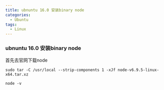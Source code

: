 ```yaml
---
title: ubnuntu 16.0 安装binary node
categories:
  - Ubuntu
tags:
  - Linux
---
```


### ubnuntu 16.0 安装binary node

首先去官网下载node
```
sudo tar -C /usr/local --strip-components 1 -xJf node-v6.9.5-linux-x64.tar.xz

node -v

```
